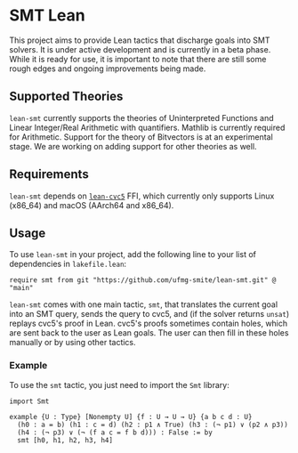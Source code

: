 # SMT Lean
This project aims to provide Lean tactics that discharge goals into SMT solvers.
It is under active development and is currently in a beta phase. While it is
ready for use, it is important to note that there are still some rough edges and
ongoing improvements being made.

## Supported Theories
`lean-smt` currently supports the theories of Uninterpreted Functions and Linear
Integer/Real Arithmetic with quantifiers. Mathlib is currently required for
Arithmetic. Support for the theory of Bitvectors is at an experimental stage. We
are working on adding support for other theories as well.

## Requirements
`lean-smt` depends on [`lean-cvc5`](https://github.com/abdoo8080/lean-cvc5) FFI,
which currently only supports Linux (x86_64) and macOS (AArch64 and x86_64).

## Usage
To use `lean-smt` in your project, add the following line to your list of
dependencies in `lakefile.lean`:
```lean
require smt from git "https://github.com/ufmg-smite/lean-smt.git" @ "main"
```
`lean-smt` comes with one main tactic, `smt`, that translates the current goal
into an SMT query, sends the query to cvc5, and (if the solver returns `unsat`)
replays cvc5's proof in Lean. cvc5's proofs sometimes contain holes, which are
sent back to the user as Lean goals. The user can then fill in these holes
manually or by using other tactics.

### Example
To use the `smt` tactic, you just need to import the `Smt` library:
```lean
import Smt

example {U : Type} [Nonempty U] {f : U → U → U} {a b c d : U}
  (h0 : a = b) (h1 : c = d) (h2 : p1 ∧ True) (h3 : (¬ p1) ∨ (p2 ∧ p3))
  (h4 : (¬ p3) ∨ (¬ (f a c = f b d))) : False := by
  smt [h0, h1, h2, h3, h4]
```
